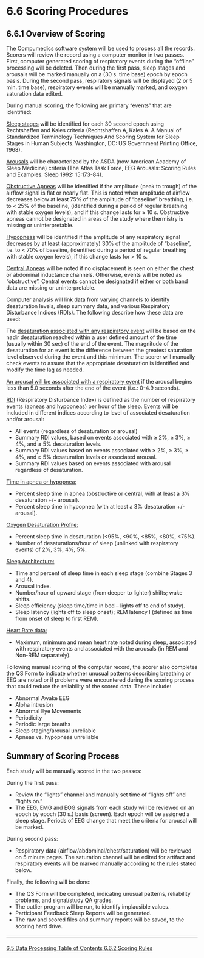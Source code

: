# 6.6 Scoring Procedures

## 6.6.1 Overview of Scoring

The Compumedics software system will be used to process all the records.  Scorers will review the record using a computer monitor in two passes.  First, computer generated scoring of respiratory events during the “offline” processing will be deleted. Then during the first pass, sleep stages and arousals will be marked manually on a (30 s. time base) epoch by epoch basis.  During the second pass, respiratory signals will be displayed (2 or 5 min. time base), respiratory events will be manually marked, and oxygen saturation data edited.

During manual scoring, the following are primary “events” that are identified:

<u>Sleep stages</u> will be identified for each 30 second epoch using Rechtshaffen and Kales criteria (Rechtshaffen A, Kales A. A Manual of Standardized Terminology Techniques And Scoring System for Sleep Stages in Human Subjects.  Washington, DC: US Government Printing Office, 1968).

<u>Arousals</u> will be characterized by the ASDA (now American Academy of Sleep Medicine) criteria (The Atlas Task Force, EEG Arousals: Scoring Rules and Examples.  Sleep 1992: 15:173-84).

<u>Obstructive Apneas</u> will be identified if the amplitude (peak to trough) of the airflow signal is flat or nearly flat. This is noted when amplitude of airflow decreases below at least 75% of the amplitude of “baseline” breathing, i.e. to < 25% of the baseline, (identified during a period of regular breathing with stable oxygen levels), and if this change lasts for ≥ 10 s.  Obstructive apneas cannot be designated in areas of the study where thermistry is missing or uninterpretable.

<u>Hypopneas</u> will be identified if the amplitude of any respiratory signal decreases by at least (approximately) 30% of the amplitude of “baseline”, i.e. to < 70% of baseline, (identified during a period of regular breathing with stable oxygen levels), if this change lasts for > 10 s.

<u>Central Apneas</u> will be noted if no displacement is seen on either the chest or abdominal inductance channels.  Otherwise, events will be noted as “obstructive”. Central events cannot be designated if either or both band data are missing or uninterpretable.

Computer analysis will link data from varying channels to identify desaturation levels, sleep summary data, and various Respiratory Disturbance Indices (RDIs). The following describe how these data are used:

The <u>desaturation associated with any respiratory event</u> will be based on the nadir desaturation reached within a user defined amount of the time (usually within 30 sec) of the end of the event.  The magnitude of the desaturation for an event is the difference between the greatest saturation level observed during the event and this minimum.  The scorer will manually check events to assure that the appropriate desaturation is identified and modify the time lag as needed.

<u>An arousal will be associated with a respiratory event</u> if the arousal begins less than 5.0 seconds after the end of the event (i.e.: 0-4.9 seconds).

<u>RDI</u> (Respiratory Disturbance Index) is defined as the number of respiratory events (apneas and hypopneas) per hour of the sleep. Events will be included in different indices according to level of associated desaturation and/or arousal:

- All events (regardless of desaturation or arousal)
- Summary RDI values, based on events associated with ≥ 2%, ≥ 3%, ≥ 4%, and
 ≥ 5% desaturation levels.
- Summary RDI values based on events associated with  ≥ 2%, ≥ 3%, ≥ 4%, and ≥ 5% desaturation levels or associated arousal.
- Summary RDI values based on events associated with arousal regardless of desaturation.

<u>Time in apnea or hypopnea:</u>

- Percent sleep time in apnea (obstructive or central, with at least a 3% desaturation +/- arousal).
- Percent sleep time in hypopnea (with at least a 3% desaturation +/- arousal).

<u>Oxygen Desaturation Profile:</u>

- Percent sleep time in desaturation (<95%, <90%, <85%, <80%, <75%).
- Number of desaturations/hour of sleep (unlinked with respiratory events) of 2%, 3%, 4%, 5%.

<u>Sleep Architecture:</u>

- Time and percent of sleep time in each sleep stage (combine Stages 3 and 4).
- Arousal index.
- Number/hour of upward stage (from deeper to lighter) shifts; wake shifts.
- Sleep efficiency (sleep time/time in bed – lights off to end of study).
- Sleep latency (lights off to sleep onset); REM latency I (defined as time from onset of sleep to first REM).

<u>Heart Rate data:</u>

- Maximum, minimum and mean heart rate noted during sleep, associated with respiratory events and associated with the arousals (in REM and Non-REM separately).

Following manual scoring of the computer record, the scorer also completes the QS Form to indicate whether unusual patterns describing breathing or EEG are noted or if problems were encountered during the scoring process that could reduce the reliability of the scored data. These include:

- Abnormal Awake EEG
- Alpha intrusion
- Abnormal Eye Movements
- Periodicity
- Periodic large breaths
- Sleep staging/arousal unreliable
- Apneas vs. hypopneas unreliable


## Summary of Scoring Process

Each study will be manually scored in the two passes:

During the first pass:

- Review the “lights” channel and manually set time of “lights off” and “lights on.”
- The EEG, EMG and EOG signals from each study will be reviewed on an epoch by epoch (30 s.) basis (screen).  Each epoch will be assigned a sleep stage. Periods of EEG change that meet the criteria for arousal will be marked.

During second pass:

- Respiratory data (airflow/abdominal/chest/saturation) will be reviewed on 5 minute pages.  The saturation channel will be edited for artifact and respiratory events will be marked manually according to the rules stated below.

Finally, the following will be done:

- The QS Form will be completed, indicating unusual patterns, reliability problems, and signal/study QA grades.
- The outlier program will be run, to identify implausible values.
- Participant Feedback Sleep Reports will be generated.
- The raw and scored files and summary reports will be saved, to the scoring hard drive.


<hr class="soften" style="margin-top: 20px;margin-bottom: 20px;"/>

<div class="center">
<div class="btn-group">
  <a href=":pages_path:/mop/6-50-mop-data-processing.md" class="btn btn-default">
    <span class="glyphicon glyphicon-chevron-left"></span>
    6.5 Data Processing
  </a>

  <a href=":pages_path:/mop/6-00-mop-toc.md" class="btn btn-default">
    <span class="glyphicon glyphicon-chevron-up"></span>
    Table of Contents
  </a>

  <a href=":pages_path:/mop/6-620-mop-scoring-rules.md" class="btn btn-success">
    6.6.2 Scoring Rules
    <span class="glyphicon glyphicon-chevron-right"></span>
  </a>
</div>
</div>
